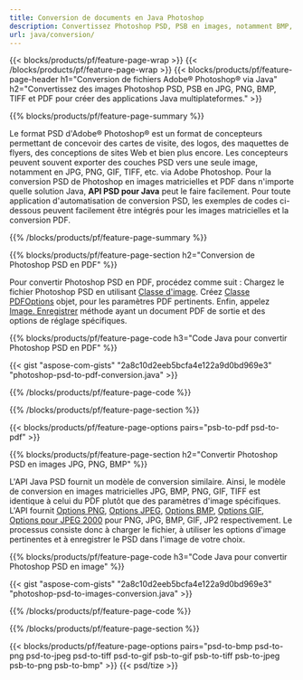 ```yaml
---
title: Conversion de documents en Java Photoshop
description: Convertissez Photoshop PSD, PSB en images, notamment BMP, JPG, PNG, TIFF et PDF via la bibliothèque Java.
url: java/conversion/
---
```


{{< blocks/products/pf/feature-page-wrap >}}
{{< /blocks/products/pf/feature-page-wrap >}}
{{< blocks/products/pf/feature-page-header h1="Conversion de fichiers Adobe® Photoshop® via Java" h2="Convertissez des images Photoshop PSD, PSB en JPG, PNG, BMP, TIFF et PDF pour créer des applications Java multiplateformes." >}}

{{% blocks/products/pf/feature-page-summary %}}

Le format PSD d'Adobe® Photoshop® est un format de concepteurs permettant de concevoir des cartes de visite, des logos, des maquettes de flyers, des conceptions de sites Web et bien plus encore. Les concepteurs peuvent souvent exporter des couches PSD vers une seule image, notamment en JPG, PNG, GIF, TIFF, etc. via Adobe Photoshop. Pour la conversion PSD de Photoshop en images matricielles et PDF dans n'importe quelle solution Java, **API PSD pour Java** peut le faire facilement. Pour toute application d'automatisation de conversion PSD, les exemples de codes ci-dessous peuvent facilement être intégrés pour les images matricielles et la conversion PDF.

{{% /blocks/products/pf/feature-page-summary %}}

{{% blocks/products/pf/feature-page-section h2="Conversion de Photoshop PSD en PDF" %}}

Pour convertir Photoshop PSD en PDF, procédez comme suit : Chargez le fichier Photoshop PSD en utilisant [Classe d'image](https://apireference.aspose.com/psd/java/com.aspose.psd/Image). Créez [Classe PDFOptions](https://apireference.aspose.com/psd/java/com.aspose.psd.imageoptions/PdfOptions) objet, pour les paramètres PDF pertinents. Enfin, appelez [Image. Enregistrer](https://apireference.aspose.com/psd/java/com.aspose.psd/Image#save-java.lang.String-com.aspose.psd.ImageOptionsBase-) méthode ayant un document PDF de sortie et des options de réglage spécifiques.

{{% blocks/products/pf/feature-page-code h3="Code Java pour convertir Photoshop PSD en PDF" %}}

{{< gist "aspose-com-gists" "2a8c10d2eeb5bcfa4e122a9d0bd969e3" "photoshop-psd-to-pdf-conversion.java" >}}

{{% /blocks/products/pf/feature-page-code %}}

{{% /blocks/products/pf/feature-page-section %}}

{{< blocks/products/pf/feature-page-options pairs="psb-to-pdf psd-to-pdf" >}}

{{% blocks/products/pf/feature-page-section h2="Convertir Photoshop PSD en images JPG, PNG, BMP" %}}

L'API Java PSD fournit un modèle de conversion similaire. Ainsi, le modèle de conversion en images matricielles JPG, BMP, PNG, GIF, TIFF est identique à celui du PDF plutôt que des paramètres d'image spécifiques. L'API fournit [Options PNG](https://apireference.aspose.com/psd/java/com.aspose.psd.imageoptions/PngOptions), [Options JPEG](https://apireference.aspose.com/psd/java/com.aspose.psd.imageoptions/JpegOptions), [Options BMP](https://apireference.aspose.com/psd/java/com.aspose.psd.imageoptions/BmpOptions), [Options GIF](https://apireference.aspose.com/psd/java/com.aspose.psd.imageoptions/GifOptions), [Options pour JPEG 2000](https://apireference.aspose.com/psd/java/com.aspose.psd.imageoptions/Jpeg2000Options) pour PNG, JPG, BMP, GIF, JP2 respectivement. Le processus consiste donc à charger le fichier, à utiliser les options d'image pertinentes et à enregistrer le PSD dans l'image de votre choix.

{{% blocks/products/pf/feature-page-code h3="Code Java pour convertir Photoshop PSD en image" %}}

{{< gist "aspose-com-gists" "2a8c10d2eeb5bcfa4e122a9d0bd969e3" "photoshop-psd-to-images-conversion.java" >}}

{{% /blocks/products/pf/feature-page-code %}}

{{% /blocks/products/pf/feature-page-section %}}

{{< blocks/products/pf/feature-page-options pairs="psd-to-bmp psd-to-png psd-to-jpeg psd-to-tiff psd-to-gif psb-to-gif psb-to-tiff psb-to-jpeg psb-to-png psb-to-bmp" >}}
{{< psd/tize >}}

